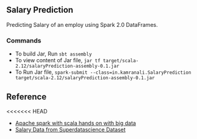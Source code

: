 ## Salary Prediction

Predicting Salary of an employ using Spark 2.0 DataFrames.

### Commands
- To build Jar, Run `sbt assembly`
- To view content of Jar file, `jar tf target/scala-2.12/salaryPrediction-assembly-0.1.jar`
- To Run Jar file, `spark-submit --class=in.kamranali.SalaryPrediction target/scala-2.12/salaryPrediction-assembly-0.1.jar`
  
  
## Reference
<<<<<<< HEAD
- [Apache spark with scala hands on with big data](https://www.udemy.com/apache-spark-with-scala-hands-on-with-big-data/)
- [Salary Data from Superdatascience Dataset](https://www.superdatascience.com/machine-learning/ )
